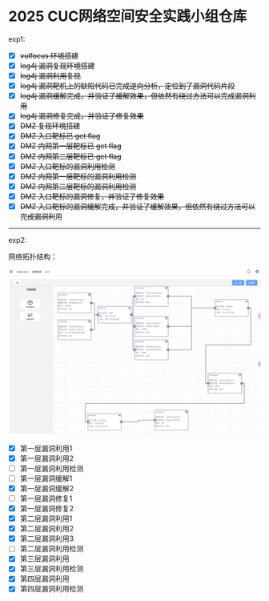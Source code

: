 # 2025 CUC网络空间安全实践小组仓库

exp1:

- [X] ~~vulfocus 环境搭建~~
- [X] ~~log4j 漏洞复现环境搭建~~
- [X] ~~log4j 漏洞利用复现~~
- [X] ~~log4j 漏洞靶机上的缺陷代码已完成逆向分析，定位到了漏洞代码片段~~
- [X] ~~log4j 漏洞缓解完成，并验证了缓解效果，但依然有绕过方法可以完成漏洞利用~~
- [X] ~~log4j 漏洞修复完成，并验证了修复效果~~
- [X] ~~DMZ 复现环境搭建~~
- [X] ~~DMZ 入口靶标已 get flag~~
- [X] ~~DMZ 内网第一层靶标已 get flag~~
- [X] ~~DMZ 内网第二层靶标已 get flag~~
- [X] ~~DMZ 入口靶标的漏洞利用检测~~
- [X] ~~DMZ 内网第一层靶标的漏洞利用检测~~
- [X] ~~DMZ 内网第二层靶标的漏洞利用检测~~
- [X] ~~DMZ 入口靶标的漏洞修复，并验证了修复效果~~
- [X] ~~DMZ 入口靶标的漏洞缓解完成，并验证了缓解效果，但依然有绕过方法可以完成漏洞利~~用

---

exp2:

网络拓扑结构：

![](./B3g0n1a/exp2/img/网络结构.png)

- [X] 第一层漏洞利用1
- [X] 第一层漏洞利用2
- [ ] 第一层漏洞利用检测
- [ ] 第一层漏洞缓解1
- [X] 第一层漏洞缓解2
- [ ] 第一层漏洞修复1
- [X] 第一层漏洞修复2
- [X] 第二层漏洞利用1
- [X] 第二层漏洞利用2
- [X] 第二层漏洞利用3
- [ ] 第二层漏洞利用检测
- [X] 第三层漏洞利用
- [X] 第三层漏洞利用检测
- [X] 第四层漏洞利用
- [X] 第四层漏洞利用检测
